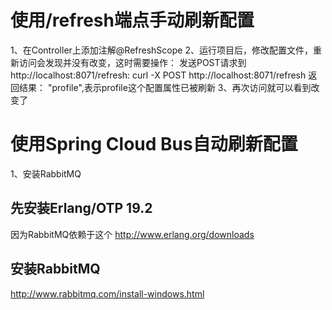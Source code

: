 # 使用/refresh端点手动刷新配置
1、在Controller上添加注解@RefreshScope
2、运行项目后，修改配置文件，重新访问会发现并没有改变，这时需要操作：
   发送POST请求到http://localhost:8071/refresh:
   curl -X POST http://localhost:8071/refresh
   返回结果： "profile",表示profile这个配置属性已被刷新
3、再次访问就可以看到改变了   

# 使用Spring Cloud Bus自动刷新配置
1、安装RabbitMQ
## 先安装Erlang/OTP 19.2
   因为RabbitMQ依赖于这个
 http://www.erlang.org/downloads
## 安装RabbitMQ
 http://www.rabbitmq.com/install-windows.html 
   